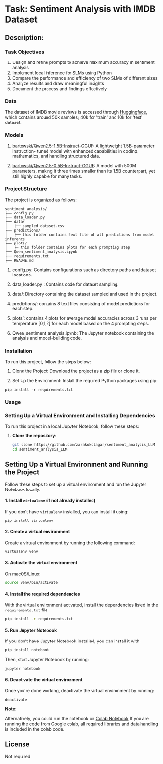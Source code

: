 # Task: Sentiment Analysis with IMDB Dataset 

## Description:

### Task Objectives

1. Design and refine prompts to achieve maximum accuracy in sentiment analysis
2. Implement local inference for SLMs using Python
3. Compare the performance and efficiency of two SLMs of different sizes
4. Analyze results and draw meaningful insights
5. Document the process and findings effectively


### Data

The dataset of IMDB movie reviews is accessed through [Huggingface](https://huggingface.co/datasets/ajaykarthick/imdb-movie-reviews), which contains around 50k samples; 40k for 'train' and 10k for 'test' dataset.

### Models 

1. [bartowski/Qwen2.5-1.5B-Instruct-GGUF](https://huggingface.co/bartowski/Qwen2.5-1.5B-Instruct-GGUF/blob/main/Qwen2.5-1.5B-Instruct-Q5_K_M.gguf): A lightweight 1.5B-parameter instruction-
tuned model with enhanced capabilities in coding, mathematics, and handling structured data.


2. [bartowski/Qwen2.5-0.5B-Instruct-GGUF](https://huggingface.co/bartowski/Qwen2.5-0.5B-Instruct-GGUF/blob/main/Qwen2.5-0.5B-Instruct-Q5_K_M.gguf): A model with 500M parameters, making it
three times smaller than its 1.5B counterpart, yet still highly capable for many tasks.


### Project Structure

The project is organized as follows:

    sentiment_analysis/
    ├── config.py
    ├── data_loader.py
    ├── data/
    │   ├── sampled_dataset.csv
    ├── predictions/
    │   ├── this folder contains text file of all predictions from model inference
    ├── plots/
    │   ├─ this folder contains plots for each prompting step
    ├── Qwen_sentiment_analysis.ipynb
    ├── requirements.txt
    ├── README.md

1. config.py: Contains configurations such as directory paths and dataset locations.

2. data_loader.py : Contains code for dataset sampling.

3. data/: Directory containing the dataset sampled and used in the project.

4. predictions/: contains 8 text files consisting of model predictions for each step.

5. plots/: contains 4 plots for average model accuracies across 3 runs per temperature [0,1,2] for each model based on the 4 prompting steps.

6. Qwen_sentiment_analysis.ipynb: The Jupyter notebook containing the analysis and model-building code.  


### Installation

To run this project, follow the steps below:

1. Clone the Project: Download the project as a zip file or clone it.

2. Set Up the Environment: Install the required Python packages using pip:

```python
pip install -r requirements.txt
```

### Usage

### Setting Up a Virtual Environment and Installing Dependencies

To run this project in a local Jupyter Notebook, follow these steps:

1. **Clone the repository**:
   ```bash
   git clone https://github.com/zarakokolagar/sentiment_analysis_LLM
   cd sentiment_analysis_LLM  

## Setting Up a Virtual Environment and Running the Project

Follow these steps to set up a virtual environment and run the Jupyter Notebook locally:

#### 1. Install `virtualenv` (if not already installed)

If you don’t have `virtualenv` installed, you can install it using:

```bash
pip install virtualenv
```

#### 2. Create a virtual environment
Create a virtual environment by running the following command:
```bash
virtualenv venv
```
#### 3. Activate the virtual environment
On macOS/Linux:

```bash
source venv/bin/activate
```
#### 4. Install the required dependencies
With the virtual environment activated, install the dependencies listed in the `requirements.txt` file

```bash
pip install -r requirements.txt
```

#### 5. Run Jupyter Notebook
If you don’t have Jupyter Notebook installed, you can install it with:
```bash
pip install notebook
```
Then, start Jupyter Notebook by running:

```bash
jupyter notebook
```

#### 6. Deactivate the virtual environment
Once you're done working, deactivate the virtual environment by running:

```bash
deactivate
```

**Note:**

Alternatively, you could run the notebook on [Colab Notebook](https://colab.research.google.com/drive/1UWiUKyRz0HgGtB_frLV6Kl0MMb7J25Kg#scrollTo=ihomXxB4Svsk&uniqifier=1)
If you are running the code from Google colab, all required libraries and data handling is included in the colab code.



## License 

Not required